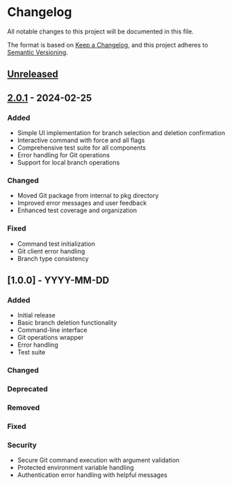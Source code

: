 # Changelog

All notable changes to this project will be documented in this file.

The format is based on [Keep a Changelog](https://keepachangelog.com/en/1.0.0/),
and this project adheres to [Semantic Versioning](https://semver.org/spec/v2.0.0.html).

## [Unreleased]

## [2.0.1] - 2024-02-25

### Added

- Simple UI implementation for branch selection and deletion confirmation
- Interactive command with force and all flags
- Comprehensive test suite for all components
- Error handling for Git operations
- Support for local branch operations

### Changed

- Moved Git package from internal to pkg directory
- Improved error messages and user feedback
- Enhanced test coverage and organization

### Fixed

- Command test initialization
- Git client error handling
- Branch type consistency

## [1.0.0] - YYYY-MM-DD

### Added

- Initial release
- Basic branch deletion functionality
- Command-line interface
- Git operations wrapper
- Error handling
- Test suite

### Changed

### Deprecated

### Removed

### Fixed

### Security

- Secure Git command execution with argument validation
- Protected environment variable handling
- Authentication error handling with helpful messages

[Unreleased]: https://github.com/bral/git-branch-delete-go/compare/v2.0.1...HEAD
[2.0.1]: https://github.com/bral/git-branch-delete-go/compare/v1.0.0...v2.0.1
